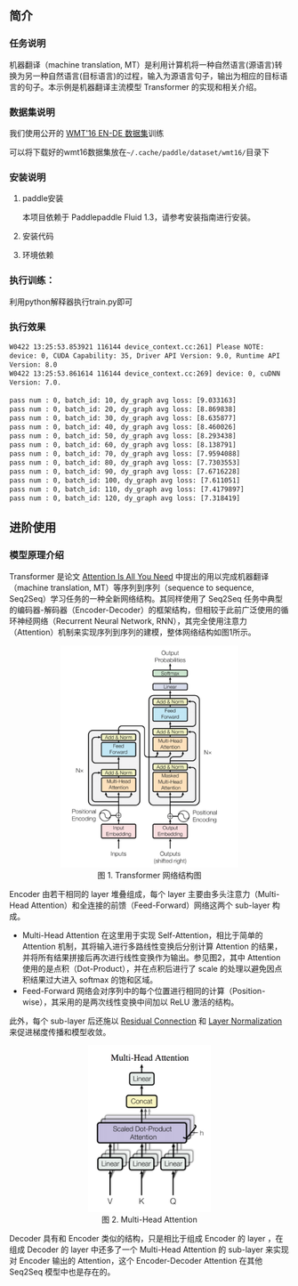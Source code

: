 ## 简介

### 任务说明

机器翻译（machine translation, MT）是利用计算机将一种自然语言(源语言)转换为另一种自然语言(目标语言)的过程，输入为源语言句子，输出为相应的目标语言的句子。本示例是机器翻译主流模型 Transformer 的实现和相关介绍。

### 数据集说明

我们使用公开的 [WMT'16 EN-DE 数据集](http://www.statmt.org/wmt16/translation-task.html)训练


可以将下载好的wmt16数据集放在`~/.cache/paddle/dataset/wmt16/`目录下

### 安装说明

1. paddle安装

   本项目依赖于 Paddlepaddle Fluid 1.3，请参考安装指南进行安装。

2. 安装代码
3. 环境依赖

### 执行训练：
利用python解释器执行train.py即可

### 执行效果

    W0422 13:25:53.853921 116144 device_context.cc:261] Please NOTE: device: 0, CUDA Capability: 35, Driver API Version: 9.0, Runtime API Version: 8.0
    W0422 13:25:53.861614 116144 device_context.cc:269] device: 0, cuDNN Version: 7.0.

    pass num : 0, batch_id: 10, dy_graph avg loss: [9.033163]
    pass num : 0, batch_id: 20, dy_graph avg loss: [8.869838]
    pass num : 0, batch_id: 30, dy_graph avg loss: [8.635877]
    pass num : 0, batch_id: 40, dy_graph avg loss: [8.460026]
    pass num : 0, batch_id: 50, dy_graph avg loss: [8.293438]
    pass num : 0, batch_id: 60, dy_graph avg loss: [8.138791]
    pass num : 0, batch_id: 70, dy_graph avg loss: [7.9594088]
    pass num : 0, batch_id: 80, dy_graph avg loss: [7.7303553]
    pass num : 0, batch_id: 90, dy_graph avg loss: [7.6716228]
    pass num : 0, batch_id: 100, dy_graph avg loss: [7.611051]
    pass num : 0, batch_id: 110, dy_graph avg loss: [7.4179897]
    pass num : 0, batch_id: 120, dy_graph avg loss: [7.318419]

## 进阶使用

### 模型原理介绍

Transformer 是论文 [Attention Is All You Need](https://arxiv.org/abs/1706.03762) 中提出的用以完成机器翻译（machine translation, MT）等序列到序列（sequence to sequence, Seq2Seq）学习任务的一种全新网络结构。其同样使用了 Seq2Seq 任务中典型的编码器-解码器（Encoder-Decoder）的框架结构，但相较于此前广泛使用的循环神经网络（Recurrent Neural Network, RNN），其完全使用注意力（Attention）机制来实现序列到序列的建模，整体网络结构如图1所示。

<p align="center">
<img src="../../PaddleNLP/neural_machine_translation/transformer/images/transformer_network.png" height=400 hspace='10'/> <br />
图 1. Transformer 网络结构图
</p>

Encoder 由若干相同的 layer 堆叠组成，每个 layer 主要由多头注意力（Multi-Head Attention）和全连接的前馈（Feed-Forward）网络这两个 sub-layer 构成。
- Multi-Head Attention 在这里用于实现 Self-Attention，相比于简单的 Attention 机制，其将输入进行多路线性变换后分别计算 Attention 的结果，并将所有结果拼接后再次进行线性变换作为输出。参见图2，其中 Attention 使用的是点积（Dot-Product），并在点积后进行了 scale 的处理以避免因点积结果过大进入 softmax 的饱和区域。
- Feed-Forward 网络会对序列中的每个位置进行相同的计算（Position-wise），其采用的是两次线性变换中间加以 ReLU 激活的结构。

此外，每个 sub-layer 后还施以 [Residual Connection](http://openaccess.thecvf.com/content_cvpr_2016/papers/He_Deep_Residual_Learning_CVPR_2016_paper.pdf) 和 [Layer Normalization](https://arxiv.org/pdf/1607.06450.pdf) 来促进梯度传播和模型收敛。

<p align="center">
<img src="../../PaddleNLP/neural_machine_translation/transformer/images/multi_head_attention.png" height=300 hspace='10'/> <br />
图 2. Multi-Head Attention
</p>

Decoder 具有和 Encoder 类似的结构，只是相比于组成 Encoder 的 layer ，在组成 Decoder 的 layer 中还多了一个 Multi-Head Attention 的 sub-layer 来实现对 Encoder 输出的 Attention，这个 Encoder-Decoder Attention 在其他 Seq2Seq 模型中也是存在的。
